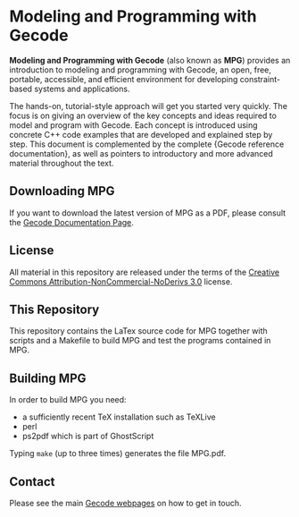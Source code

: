 Modeling and Programming with Gecode
======

**Modeling and Programming with Gecode** (also known as **MPG**)
provides an introduction to modeling and programming with Gecode,
an open, free, portable, accessible, and efficient environment
for developing constraint-based systems and applications.

The hands-on, tutorial-style approach will get you started very
quickly. The focus is on giving an overview of the key concepts and
ideas required to model and program with Gecode. Each concept is
introduced using concrete C++ code examples that are developed and
explained step by step. This document is complemented by the complete
{Gecode reference documentation}, as well
as pointers to introductory and more advanced material throughout the
text.

## Downloading MPG

If you want to download the latest version of MPG as a PDF, please consult
the [Gecode Documentation Page](https://www.gecode.org/documentation.html).

## License

All material in this repository are released under the terms of
the [Creative Commons Attribution-NonCommercial-NoDerivs
3.0](https://creativecommons.org/licenses/by-nc-nd/3.0/) license.

## This Repository

This repository contains the LaTex source code for MPG together with scripts and a Makefile to build MPG and test the programs contained in MPG.

## Building MPG

In order to build MPG you need:
 * a sufficiently recent TeX installation such as TeXLive
 * perl
 * ps2pdf which is part of GhostScript

Typing `make` (up to three times) generates the file MPG.pdf.

## Contact

Please see the main [Gecode webpages](https://www.gecode.org) on how to get in touch.

